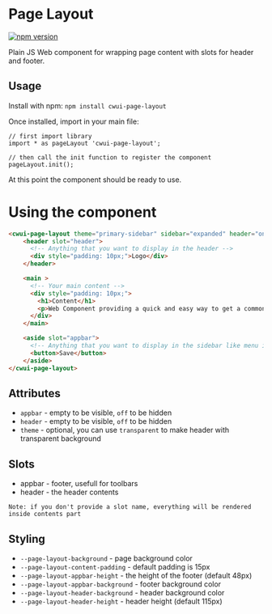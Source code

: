 # Page Layout

[![npm version](https://badgen.net/npm/v/cwui-page-layout)](https://www.npmjs.com/package/cwui-page-layout)

Plain JS Web component for wrapping page content with slots for header and footer.

## Usage

Install with npm:
`npm install cwui-page-layout`

Once installed, import in your main file:

```JS
// first import library
import * as pageLayout 'cwui-page-layout';

// then call the init function to register the component
pageLayout.init();
```

At this point the component should be ready to use.

# Using the component

```HTML
<cwui-page-layout theme="primary-sidebar" sidebar="expanded" header="on">
    <header slot="header">
      <!-- Anything that you want to display in the header -->
      <div style="padding: 10px;">Logo</div>
    </header>

    <main >
      <!-- Your main content -->
      <div style="padding: 10px;">
        <h1>Content</h1>
        <p>Web Component providing a quick and easy way to get a common application layout structure done</p>
      </div>
    </main>

    <aside slot="appbar">
      <!-- Anything that you want to display in the sidebar like menu items -->
      <button>Save</button>
    </aside>
</cwui-page-layout>
```

## Attributes

- `appbar` - empty to be visible, `off` to be hidden
- `header` - empty to be visible, `off` to be hidden
- `theme` - optional, you can use `transparent` to make header with transparent background

## Slots

- appbar - footer, usefull for toolbars
- header - the header contents

`Note: if you don't provide a slot name, everything will be rendered inside contents part`

## Styling

- `--page-layout-background` - page background color
- `--page-layout-content-padding` - default padding is 15px
- `--page-layout-appbar-height` - the height of the footer (default 48px)
- `--page-layout-appbar-background` - footer background color
- `--page-layout-header-background` - header background color
- `--page-layout-header-height` - header height (default 115px)
